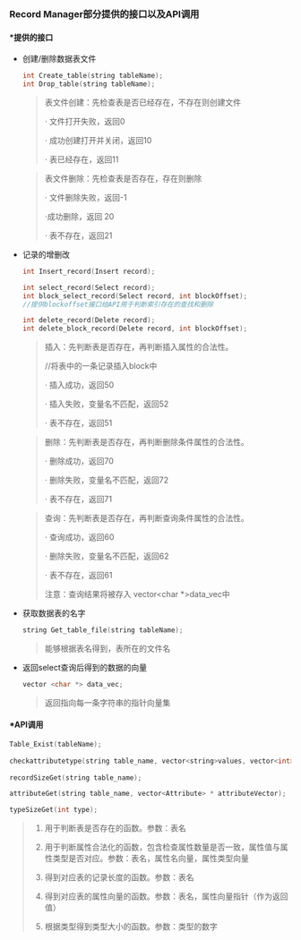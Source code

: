 ### Record Manager部分提供的接口以及API调用

#### ***提供的接口**

* 创建/删除数据表文件

  ```c++
  int Create_table(string tableName);
  int Drop_table(string tableName);
  ```

  >表文件创建：先检查表是否已经存在，不存在则创建文件
  >
  >· 文件打开失败，返回0
  >
  >· 成功创建打开并关闭，返回10
  >
  >· 表已经存在，返回11

  >表文件删除：先检查表是否存在，存在则删除
  >
  >· 文件删除失败，返回-1
  >
  >·成功删除，返回 20
  >
  >· 表不存在，返回21

* 记录的增删改

  ```c++
  int Insert_record(Insert record);
  
  int select_record(Select record);
  int block_select_record(Select record, int blockOffset);
  //提供blockoffset接口给API用于判断索引存在的查找和删除
  
  int delete_record(Delete record);
  int delete_block_record(Delete record, int blockOffset);
  ```

  >插入：先判断表是否存在，再判断插入属性的合法性。
  >
  >//将表中的一条记录插入block中
  >
  >· 插入成功，返回50
  >
  >· 插入失败，变量名不匹配，返回52
  >
  >· 表不存在，返回51

  >删除：先判断表是否存在，再判断删除条件属性的合法性。
  >
  >· 删除成功，返回70
  >
  >· 删除失败，变量名不匹配，返回72
  >
  >· 表不存在，返回71

  >查询：先判断表是否存在，再判断查询条件属性的合法性。
  >
  >· 查询成功，返回60
  >
  >· 删除失败，变量名不匹配，返回62
  >
  >· 表不存在，返回61
  >
  >注意：查询结果将被存入 vector<char *>data_vec中

* 获取数据表的名字

  ```c++
  string Get_table_file(string tableName);
  ```

  >能够根据表名得到，表所在的文件名

* 返回select查询后得到的数据的向量

  ```c++
  vector <char *> data_vec;
  ```

  >返回指向每一条字符串的指针向量集

#### ***API调用**

```c++
Table_Exist(tableName);
    
checkattributetype(string table_name, vector<string>values, vector<int>types);
    
recordSizeGet(string table_name);

attributeGet(string table_name, vector<Attribute> * attributeVector);

typeSizeGet(int type);
```

>1. 用于判断表是否存在的函数。参数：表名
>
>2. 用于判断属性合法化的函数，包含检查属性数量是否一致，属性值与属性类型是否对应。参数：表名，属性名向量，属性类型向量
>3. 得到对应表的记录长度的函数。参数：表名
>4. 得到对应表的属性向量的函数。参数：表名，属性向量指针（作为返回值）
>5. 根据类型得到类型大小的函数。参数：类型的数字
